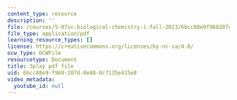 ```yaml
---
content_type: resource
description: ''
file: /courses/5-07sc-biological-chemistry-i-fall-2013/6bcc88e9f968207d8e880c7135e415e8_VykaDbJIb8A.pdf
file_type: application/pdf
learning_resource_types: []
license: https://creativecommons.org/licenses/by-nc-sa/4.0/
ocw_type: OCWFile
resourcetype: Document
title: 3play pdf file
uid: 6bcc88e9-f968-207d-8e88-0c7135e415e8
video_metadata:
  youtube_id: null
---
```

